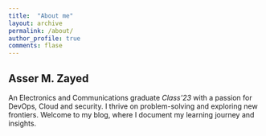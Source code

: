 ```yaml
---
title:  "About me"
layout: archive
permalink: /about/
author_profile: true
comments: flase
---
```


## Asser M. Zayed
An Electronics and Communications graduate *Class'23* with a passion for DevOps, Cloud and security. I thrive on problem-solving and exploring new frontiers. Welcome to my blog, where I document my learning journey and insights.